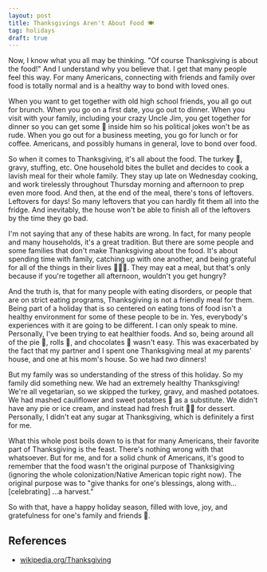 ```yaml
---
layout: post
title: Thanksgivings Aren't About Food 🍽
tag: holidays
draft: true
---
```


Now, I know what you all may be thinking. "Of course Thanksgiving is about the food!" And I understand why you believe that. I get that many people feel this way. For many Americans, connecting with friends and family over food is totally normal and is a healthy way to bond with loved ones.

When you want to get together with old high school friends, you all go out for brunch. When you go on a first date, you go out to dinner. When you visit with your family, including your crazy Uncle Jim, you get together for dinner so you can get some 🥃 inside him so his political jokes won't be as rude. When you go out for a business meeting, you go for lunch or for coffee. Americans, and possibly humans in general, love to bond over food.

So when it comes to Thanksgiving, it's all about the food. The turkey 🦃, gravy, stuffing, etc. One household bites the bullet and decides to cook a lavish meal for their whole family. They stay up late on Wednesday cooking, and work tirelessly throughout Thursday morning and afternoon to prep even more food. And then, at the end of the meal, there's tons of leftovers. Leftovers for days! So many leftovers that you can hardly fit them all into the fridge. And inevitably, the house won't be able to finish all of the leftovers by the time they go bad.

I'm not saying that any of these habits are wrong. In fact, for many people and many households, it's a great tradition. But there are some people and some families that don't make Thanksgiving about the food. It's about spending time with family, catching up with one another, and being grateful for all of the things in their lives 🙇🏻‍♀️. They may eat a meal, but that's only because if you're together all afternoon, wouldn't you get hungry?

And the truth is, that for many people with eating disorders, or people that are on strict eating programs, Thanksgiving is not a friendly meal for them. Being part of a holiday that is so centered on eating tons of food isn't a healthy environment for some of these people to be in. Yes, everybody's experiences with it are going to be different. I can only speak to mine. Personally, I've been trying to eat healthier foods. And so, being around all of the pie 🥧, rolls 🥖, and chocolates 🍫 wasn't easy. This was exacerbated by the fact that my partner and I spent one Thanksgiving meal at my parents' house, and one at his mom's house. So we had _two_ dinners!

But my family was so understanding of the stress of this holiday. So my family did something new. We had an extremely healthy Thanksgiving! We're all vegetarian, so we skipped the turkey, gravy, and mashed potatoes. We had mashed cauliflower and sweet potatoes 🥔 as a substitute. We didn't have any pie or ice cream, and instead had fresh fruit 🍓🍇 for dessert. Personally, I didn't eat any sugar at Thanksgiving, which is definitely a first for me.

What this whole post boils down to is that for many Americans, their favorite part of Thanksgiving is the feast. There's nothing wrong with that whatsoever. But for me, and for a solid chunk of Americans, it's good to remember that the food wasn't the original purpose of Thanksigiving (ignoring the whole colonization/Native American topic right now). The original purpose was to "give thanks for one's blessings, along with... [celebrating] ...a harvest."

So with that, have a happy holiday season, filled with love, joy, and gratefulness for one's family and friends 🥂.

## References

* <a href="https://en.wikipedia.org/wiki/Thanksgiving_(United_States)" target="_blank">wikipedia.org/Thanksgiving</a>

